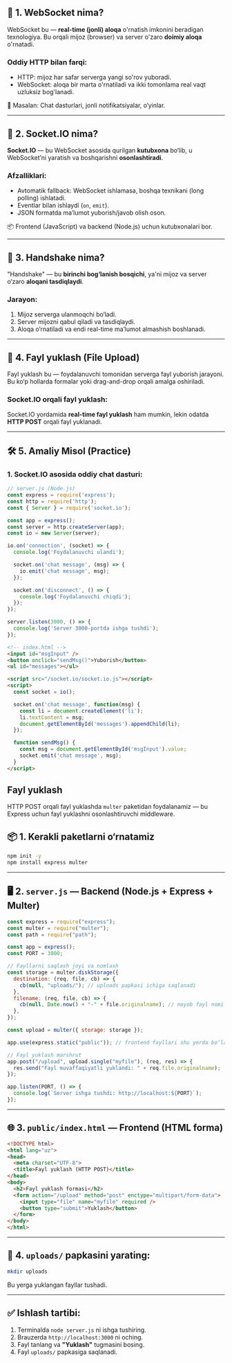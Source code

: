 ## 🔁 1. WebSocket nima?

WebSocket bu — **real-time (jonli) aloqa** o'rnatish imkonini beradigan texnologiya. Bu orqali mijoz (browser) va server o'zaro **doimiy aloqa** o'rnatadi.  

### Oddiy HTTP bilan farqi:
- HTTP: mijoz har safar serverga yangi so'rov yuboradi.
- WebSocket: aloqa bir marta o'rnatiladi va ikki tomonlama real vaqt uzluksiz bog'lanadi.

📌 Masalan: Chat dasturlari, jonli notifikatsiyalar, o‘yinlar.

---

## 🔗 2. Socket.IO nima?

**Socket.IO** — bu WebSocket asosida qurilgan **kutubxona** bo‘lib, u WebSocket’ni yaratish va boshqarishni **osonlashtiradi**.

### Afzalliklari:
- Avtomatik fallback: WebSocket ishlamasa, boshqa texnikani (long polling) ishlatadi.
- Eventlar bilan ishlaydi (`on`, `emit`).
- JSON formatda ma’lumot yuborish/javob olish oson.

📦 Frontend (JavaScript) va backend (Node.js) uchun kutubxonalari bor.

---

## 🤝 3. Handshake nima?

"Handshake" — bu **birinchi bog‘lanish bosqichi**, ya'ni mijoz va server o‘zaro **aloqani tasdiqlaydi**.

### Jarayon:
1. Mijoz serverga ulanmoqchi bo‘ladi.
2. Server mijozni qabul qiladi va tasdiqlaydi.
3. Aloqa o‘rnatiladi va endi real-time ma’lumot almashish boshlanadi.

---

## 📁 4. Fayl yuklash (File Upload)

Fayl yuklash bu — foydalanuvchi tomonidan serverga fayl yuborish jarayoni. Bu ko‘p hollarda formalar yoki drag-and-drop orqali amalga oshiriladi.

### Socket.IO orqali fayl yuklash:
Socket.IO yordamida **real-time fayl yuklash** ham mumkin, lekin odatda **HTTP POST** orqali fayl yuklanadi.

---

## 🛠️ 5. Amaliy Misol (Practice)

### 1. Socket.IO asosida oddiy chat dasturi:
```js
// server.js (Node.js)
const express = require('express');
const http = require('http');
const { Server } = require('socket.io');

const app = express();
const server = http.createServer(app);
const io = new Server(server);

io.on('connection', (socket) => {
  console.log('Foydalanuvchi ulandi');

  socket.on('chat message', (msg) => {
    io.emit('chat message', msg);
  });

  socket.on('disconnect', () => {
    console.log('Foydalanuvchi chiqdi');
  });
});

server.listen(3000, () => {
  console.log('Server 3000-portda ishga tushdi');
});
```

```html
<!-- index.html -->
<input id="msgInput" />
<button onclick="sendMsg()">Yuborish</button>
<ul id="messages"></ul>

<script src="/socket.io/socket.io.js"></script>
<script>
  const socket = io();

  socket.on('chat message', function(msg) {
    const li = document.createElement('li');
    li.textContent = msg;
    document.getElementById('messages').appendChild(li);
  });

  function sendMsg() {
    const msg = document.getElementById('msgInput').value;
    socket.emit('chat message', msg);
  }
</script>
```

## Fayl yuklash

HTTP POST orqali fayl yuklashda `multer` paketidan foydalanamiz — bu Express uchun fayl yuklashni osonlashtiruvchi middleware.

## 📦 1. Kerakli paketlarni o‘rnatamiz

```bash
npm init -y
npm install express multer
```

---

## 🖥 2. `server.js` — Backend (Node.js + Express + Multer)

```js
const express = require("express");
const multer = require("multer");
const path = require("path");

const app = express();
const PORT = 3000;

// Fayllarni saqlash joyi va nomlash
const storage = multer.diskStorage({
  destination: (req, file, cb) => {
    cb(null, "uploads/"); // uploads papkasi ichiga saqlanadi
  },
  filename: (req, file, cb) => {
    cb(null, Date.now() + "-" + file.originalname); // noyob fayl nomi
  },
});

const upload = multer({ storage: storage });

app.use(express.static("public")); // frontend fayllari shu yerda bo‘ladi

// Fayl yuklash marshrut
app.post("/upload", upload.single("myfile"), (req, res) => {
  res.send("Fayl muvaffaqiyatli yuklandi: " + req.file.originalname);
});

app.listen(PORT, () => {
  console.log(`Server ishga tushdi: http://localhost:${PORT}`);
});
```

---

## 🌐 3. `public/index.html` — Frontend (HTML forma)

```html
<!DOCTYPE html>
<html lang="uz">
<head>
  <meta charset="UTF-8">
  <title>Fayl yuklash (HTTP POST)</title>
</head>
<body>
  <h2>Fayl yuklash formasi</h2>
  <form action="/upload" method="post" enctype="multipart/form-data">
    <input type="file" name="myfile" required />
    <button type="submit">Yuklash</button>
  </form>
</body>
</html>
```

---

## 📁 4. `uploads/` papkasini yarating:

```bash
mkdir uploads
```

Bu yerga yuklangan fayllar tushadi.

---

## ✅ Ishlash tartibi:
1. Terminalda `node server.js` ni ishga tushiring.
2. Brauzerda `http://localhost:3000` ni oching.
3. Fayl tanlang va **"Yuklash"** tugmasini bosing.
4. Fayl `uploads/` papkasiga saqlanadi.
